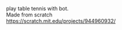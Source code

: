 play table tennis with bot.<br>
Made from scratch <br>
https://scratch.mit.edu/projects/944960932/

